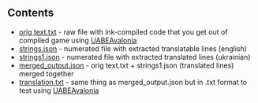 ## Contents
- [orig text.txt](https://github.com/ivannamal/jsondecompiler/blob/master/orig%20text.txt) - raw file with ink-compiled code that you get out of compiled game using [UABEAvalonia](https://github.com/nesrak1/UABEA)  
- [strings.json](https://github.com/ivannamal/jsondecompiler/blob/master/strings.json) - numerated file with extracted translatable lines (english)  
- [strings1.json](https://github.com/ivannamal/jsondecompiler/blob/master/strings1.json) - numerated file with extracted translated lines (ukrainian)  
- [merged_output.json](https://raw.githubusercontent.com/ivannamal/jsondecompiler/refs/heads/master/merged_output.json) - orig text.txt + strings1.json (translated lines) merged together
- [translation.txt](https://github.com/ivannamal/jsondecompiler/blob/master/translation.txt) - same thing as merged_output.json but in .txt format to test using [UABEAvalonia](https://github.com/nesrak1/UABEA)
